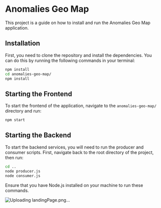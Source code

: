
# Anomalies Geo Map

This project is a guide on how to install and run the Anomalies Geo Map application.

## Installation

First, you need to clone the repository and install the dependencies. You can do this by running the following commands in your terminal:

```bash
npm install
cd anomalies-geo-map/
npm install
```

## Starting the Frontend

To start the frontend of the application, navigate to the `anomalies-geo-map/` directory and run:

```bash
npm start
```

## Starting the Backend

To start the backend services, you will need to run the producer and consumer scripts. First, navigate back to the root directory of the project, then run:

```bash
cd ..
node producer.js
node consumer.js
```

Ensure that you have Node.js installed on your machine to run these commands.


![Uploading landingPage.png…]()

